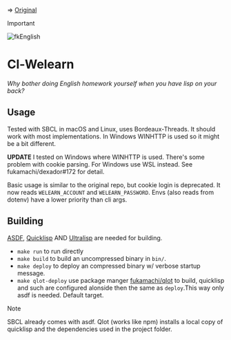 => [Original](https://github.com/notch1p/welearn-oneclick)

> [!IMPORTANT]
> ![fkEnglish](https://flexio.blob.core.windows.net/notch1p/1__XEK5hMqdyjVw0GzQu-KUw.png)

# Cl-Welearn

_Why bother doing English homework yourself when you have lisp on your back?_

## Usage

Tested with SBCL in macOS and Linux, uses Bordeaux-Threads. It should work with most implementations. In Windows WINHTTP is used so it might be a bit different.

**UPDATE** I tested on Windows where WINHTTP is used. There's some problem with cookie parsing. For Windows use WSL instead. See fukamachi/dexador#172 for detail.

Basic usage is similar to the original repo, but cookie login is deprecated.
It now reads `WELEARN_ACCOUNT` and `WELEARN_PASSWORD`. Envs (also reads from dotenv) have a lower priority than cli args.

## Building

[ASDF](https://asdf.common-lisp.dev/), [Quicklisp](https://www.quicklisp.org/) AND [Ultralisp](https://ultralisp.org/) are needed for building.

- `make run` to run directly
- `make build` to build an uncompressed binary in `bin/`.
- `make deploy` to deploy an compressed binary w/ verbose startup message.
- `make qlot-deploy` use package manger [fukamachi/qlot](https://github.com/fukamachi/qlot) to build, quicklisp and such are configured alonside then the same as `deploy`.This way only asdf is needed. Default target.

> [!NOTE]
> SBCL already comes with asdf. Qlot (works like npm) installs a local copy of quicklisp and the dependencies used in the project folder.
